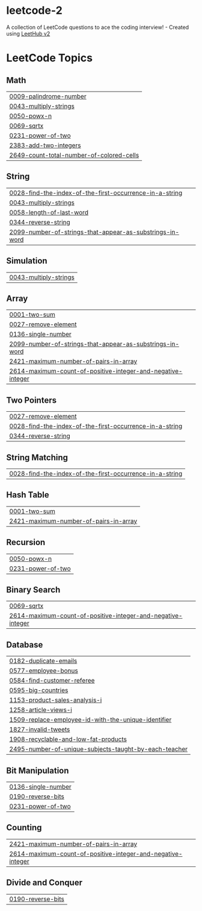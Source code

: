 # leetcode-2
A collection of LeetCode questions to ace the coding interview! - Created using [LeetHub v2](https://github.com/arunbhardwaj/LeetHub-2.0)

<!---LeetCode Topics Start-->
# LeetCode Topics
## Math
|  |
| ------- |
| [0009-palindrome-number](https://github.com/RIDILAK/leetcode-2/tree/master/0009-palindrome-number) |
| [0043-multiply-strings](https://github.com/RIDILAK/leetcode-2/tree/master/0043-multiply-strings) |
| [0050-powx-n](https://github.com/RIDILAK/leetcode-2/tree/master/0050-powx-n) |
| [0069-sqrtx](https://github.com/RIDILAK/leetcode-2/tree/master/0069-sqrtx) |
| [0231-power-of-two](https://github.com/RIDILAK/leetcode-2/tree/master/0231-power-of-two) |
| [2383-add-two-integers](https://github.com/RIDILAK/leetcode-2/tree/master/2383-add-two-integers) |
| [2649-count-total-number-of-colored-cells](https://github.com/RIDILAK/leetcode-2/tree/master/2649-count-total-number-of-colored-cells) |
## String
|  |
| ------- |
| [0028-find-the-index-of-the-first-occurrence-in-a-string](https://github.com/RIDILAK/leetcode-2/tree/master/0028-find-the-index-of-the-first-occurrence-in-a-string) |
| [0043-multiply-strings](https://github.com/RIDILAK/leetcode-2/tree/master/0043-multiply-strings) |
| [0058-length-of-last-word](https://github.com/RIDILAK/leetcode-2/tree/master/0058-length-of-last-word) |
| [0344-reverse-string](https://github.com/RIDILAK/leetcode-2/tree/master/0344-reverse-string) |
| [2099-number-of-strings-that-appear-as-substrings-in-word](https://github.com/RIDILAK/leetcode-2/tree/master/2099-number-of-strings-that-appear-as-substrings-in-word) |
## Simulation
|  |
| ------- |
| [0043-multiply-strings](https://github.com/RIDILAK/leetcode-2/tree/master/0043-multiply-strings) |
## Array
|  |
| ------- |
| [0001-two-sum](https://github.com/RIDILAK/leetcode-2/tree/master/0001-two-sum) |
| [0027-remove-element](https://github.com/RIDILAK/leetcode-2/tree/master/0027-remove-element) |
| [0136-single-number](https://github.com/RIDILAK/leetcode-2/tree/master/0136-single-number) |
| [2099-number-of-strings-that-appear-as-substrings-in-word](https://github.com/RIDILAK/leetcode-2/tree/master/2099-number-of-strings-that-appear-as-substrings-in-word) |
| [2421-maximum-number-of-pairs-in-array](https://github.com/RIDILAK/leetcode-2/tree/master/2421-maximum-number-of-pairs-in-array) |
| [2614-maximum-count-of-positive-integer-and-negative-integer](https://github.com/RIDILAK/leetcode-2/tree/master/2614-maximum-count-of-positive-integer-and-negative-integer) |
## Two Pointers
|  |
| ------- |
| [0027-remove-element](https://github.com/RIDILAK/leetcode-2/tree/master/0027-remove-element) |
| [0028-find-the-index-of-the-first-occurrence-in-a-string](https://github.com/RIDILAK/leetcode-2/tree/master/0028-find-the-index-of-the-first-occurrence-in-a-string) |
| [0344-reverse-string](https://github.com/RIDILAK/leetcode-2/tree/master/0344-reverse-string) |
## String Matching
|  |
| ------- |
| [0028-find-the-index-of-the-first-occurrence-in-a-string](https://github.com/RIDILAK/leetcode-2/tree/master/0028-find-the-index-of-the-first-occurrence-in-a-string) |
## Hash Table
|  |
| ------- |
| [0001-two-sum](https://github.com/RIDILAK/leetcode-2/tree/master/0001-two-sum) |
| [2421-maximum-number-of-pairs-in-array](https://github.com/RIDILAK/leetcode-2/tree/master/2421-maximum-number-of-pairs-in-array) |
## Recursion
|  |
| ------- |
| [0050-powx-n](https://github.com/RIDILAK/leetcode-2/tree/master/0050-powx-n) |
| [0231-power-of-two](https://github.com/RIDILAK/leetcode-2/tree/master/0231-power-of-two) |
## Binary Search
|  |
| ------- |
| [0069-sqrtx](https://github.com/RIDILAK/leetcode-2/tree/master/0069-sqrtx) |
| [2614-maximum-count-of-positive-integer-and-negative-integer](https://github.com/RIDILAK/leetcode-2/tree/master/2614-maximum-count-of-positive-integer-and-negative-integer) |
## Database
|  |
| ------- |
| [0182-duplicate-emails](https://github.com/RIDILAK/leetcode-2/tree/master/0182-duplicate-emails) |
| [0577-employee-bonus](https://github.com/RIDILAK/leetcode-2/tree/master/0577-employee-bonus) |
| [0584-find-customer-referee](https://github.com/RIDILAK/leetcode-2/tree/master/0584-find-customer-referee) |
| [0595-big-countries](https://github.com/RIDILAK/leetcode-2/tree/master/0595-big-countries) |
| [1153-product-sales-analysis-i](https://github.com/RIDILAK/leetcode-2/tree/master/1153-product-sales-analysis-i) |
| [1258-article-views-i](https://github.com/RIDILAK/leetcode-2/tree/master/1258-article-views-i) |
| [1509-replace-employee-id-with-the-unique-identifier](https://github.com/RIDILAK/leetcode-2/tree/master/1509-replace-employee-id-with-the-unique-identifier) |
| [1827-invalid-tweets](https://github.com/RIDILAK/leetcode-2/tree/master/1827-invalid-tweets) |
| [1908-recyclable-and-low-fat-products](https://github.com/RIDILAK/leetcode-2/tree/master/1908-recyclable-and-low-fat-products) |
| [2495-number-of-unique-subjects-taught-by-each-teacher](https://github.com/RIDILAK/leetcode-2/tree/master/2495-number-of-unique-subjects-taught-by-each-teacher) |
## Bit Manipulation
|  |
| ------- |
| [0136-single-number](https://github.com/RIDILAK/leetcode-2/tree/master/0136-single-number) |
| [0190-reverse-bits](https://github.com/RIDILAK/leetcode-2/tree/master/0190-reverse-bits) |
| [0231-power-of-two](https://github.com/RIDILAK/leetcode-2/tree/master/0231-power-of-two) |
## Counting
|  |
| ------- |
| [2421-maximum-number-of-pairs-in-array](https://github.com/RIDILAK/leetcode-2/tree/master/2421-maximum-number-of-pairs-in-array) |
| [2614-maximum-count-of-positive-integer-and-negative-integer](https://github.com/RIDILAK/leetcode-2/tree/master/2614-maximum-count-of-positive-integer-and-negative-integer) |
## Divide and Conquer
|  |
| ------- |
| [0190-reverse-bits](https://github.com/RIDILAK/leetcode-2/tree/master/0190-reverse-bits) |
<!---LeetCode Topics End-->